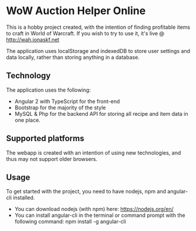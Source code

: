 # WoW Auction Helper Online
This is a hobby project created, with the intention of finding profitable items to craft in World of Warcraft. If you wish to try to use it, it's live @ http://wah.jonaskf.net

The application uses localStorage and indexedDB to store user settings and data locally, rather than storing anything in a database.

## Technology
The application uses the following:
- Angular 2 with TypeScript for the front-end
- Bootstrap for the majority of the style
- MySQL & Php for the backend API for storing all recipe and item data in one place.

## Supported platforms
The webapp is created with an intention of using new technologies, and thus may not support older browsers.

## Usage
To get started with the project, you need to have nodejs, npm and angular-cli installed.
- You can download nodejs (with npm) here: https://nodejs.org/en/
- You can install angular-cli in the terminal or command prompt with the following command: npm install -g angular-cli
